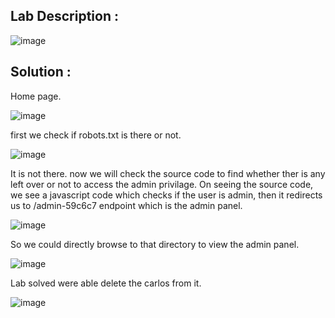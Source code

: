 
## Lab Description :

![image](https://github.com/ananthan05/Portswigger_labs/assets/140697378/5e9167e2-99db-452f-85db-9b46d63e8447)

## Solution :

Home page.

![image](https://github.com/ananthan05/Portswigger_labs/assets/140697378/a636dd0b-3a15-46b4-9872-ccb1e8668df7)

first we check if  robots.txt is there or not.

![image](https://github.com/ananthan05/Portswigger_labs/assets/140697378/28e6751b-c48f-4589-9666-3e72bf5530aa)

It is not there. now we will check the source code to find whether ther is any left over or not to access the admin privilage.
On seeing the source code, we see a javascript code which checks if the user is admin, then it redirects us to /admin-59c6c7 endpoint which is the admin panel.

![image](https://github.com/ananthan05/Portswigger_labs/assets/140697378/bf74c94d-cdda-4d6f-8dba-18c69410f479)

So we could directly browse to that directory to view the admin panel.

![image](https://github.com/ananthan05/Portswigger_labs/assets/140697378/51160280-19ee-42e6-a3a8-47f5e6661bd3)

Lab solved were able delete the carlos from it.

![image](https://github.com/ananthan05/Portswigger_labs/assets/140697378/d6bb6895-1845-48b1-81dd-be718a895c53)

